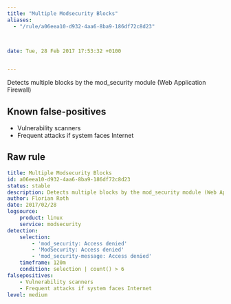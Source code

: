 ```yaml
---
title: "Multiple Modsecurity Blocks"
aliases:
  - "/rule/a06eea10-d932-4aa6-8ba9-186df72c8d23"



date: Tue, 28 Feb 2017 17:53:32 +0100


---
```


Detects multiple blocks by the mod_security module (Web Application Firewall)

<!--more-->


## Known false-positives

* Vulnerability scanners
* Frequent attacks if system faces Internet




## Raw rule
```yaml
title: Multiple Modsecurity Blocks
id: a06eea10-d932-4aa6-8ba9-186df72c8d23
status: stable
description: Detects multiple blocks by the mod_security module (Web Application Firewall)
author: Florian Roth
date: 2017/02/28
logsource:
    product: linux
    service: modsecurity
detection:
    selection:
        - 'mod_security: Access denied'
        - 'ModSecurity: Access denied'
        - 'mod_security-message: Access denied'
    timeframe: 120m
    condition: selection | count() > 6
falsepositives:
    - Vulnerability scanners
    - Frequent attacks if system faces Internet
level: medium

```
